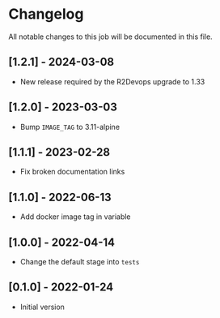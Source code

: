 # Changelog
All notable changes to this job will be documented in this file.

## [1.2.1] - 2024-03-08
* New release required by the R2Devops upgrade to 1.33

## [1.2.0] - 2023-03-03
* Bump `IMAGE_TAG` to 3.11-alpine
  
## [1.1.1] - 2023-02-28
* Fix broken documentation links

## [1.1.0] - 2022-06-13
* Add docker image tag in variable 

## [1.0.0] - 2022-04-14
* Change the default stage into `tests`

## [0.1.0] - 2022-01-24
* Initial version